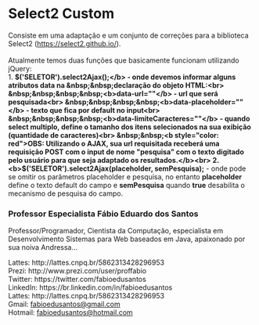 # Select2 Custom
Consiste em uma adaptação e um conjunto de correções para a biblioteca Select2 (https://select2.github.io/).<br><br>
        Atualmente temos duas funções que basicamente funcionam utilizando jQuery:<br>
        1. <b>$('SELETOR').select2Ajax();</b> - onde devemos informar alguns atributos data na
        &nbsp;&nbsp;declaração do objeto HTML:<br>
        &nbsp;&nbsp;&nbsp;&nbsp;<b>data-url=""</b> - url que será pesquisada<br>
        &nbsp;&nbsp;&nbsp;&nbsp;<b>data-placeholder=""</b> - texto que fica por default no input<br>
        &nbsp;&nbsp;&nbsp;&nbsp;<b>data-limiteCaracteres=""</b> - quando select multiplo, define o tamanho dos itens selecionados
                    na sua exibição (quantidade de caracteres)<br>
        &nbsp;&nbsp;<b style="color: red">OBS: Utilizando o AJAX, sua url requisitada receberá uma requisição POST com
            o input de nome "pesquisa" com o texto digitado pelo usuário para que seja adaptado os resultados.</b><br>
        2. <b>$('SELETOR').select2Ajax(placeholder, semPesquisa);</b> - onde pode se omitir os parâmetros placeholder e pesquisa,
        no entanto <b>placeholder</b> define o texto default do campo e <b>semPesquisa</b> quando <b>true</b> desabilita
        o mecanismo de pesquisa do campo.


<h3>Professor Especialista Fábio Eduardo dos Santos</h3>
<p>
Professor/Programador, Cientista da Computação, especialista em Desenvolvimento Sistemas para Web baseados em Java, apaixonado por sua noiva Andressa...
</p>
<p>
Lattes: http://lattes.cnpq.br/5862313428296953<br />
Prezi: http://www.prezi.com/user/proffabio<br />
Twitter: https://twitter.com/fabioedusantos<br />
LinkedIn: https://br.linkedin.com/in/fabioedusantos<br />
Lattes: http://lattes.cnpq.br/5862313428296953<br />
Gmail: <a href="mailto:fabioedusantos@gmail.com">fabioedusantos@gmail.com</a><br />
Hotmail: <a href="mailto:fabioedusantos@hotmail.com">fabioedusantos@hotmail.com</a><br />
</p>
